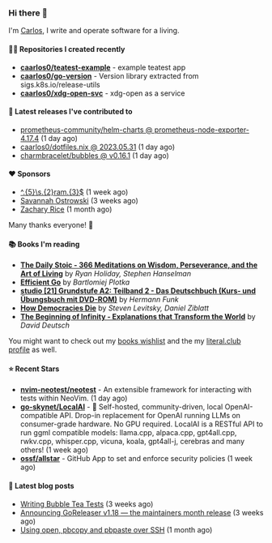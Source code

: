 ### Hi there 👋

I'm [Carlos](https://caarlos0.dev), I write and operate software for a living.

#### 👨‍💻 Repositories I created recently
- **[caarlos0/teatest-example](https://github.com/caarlos0/teatest-example)** - example teatest app
- **[caarlos0/go-version](https://github.com/caarlos0/go-version)** - Version library extracted from sigs.k8s.io/release-utils
- **[caarlos0/xdg-open-svc](https://github.com/caarlos0/xdg-open-svc)** - xdg-open as a service

#### 🚀 Latest releases I've contributed to


- [prometheus-community/helm-charts @ prometheus-node-exporter-4.17.4](https://github.com/prometheus-community/helm-charts/releases/tag/prometheus-node-exporter-4.17.4) (1 day ago)
- [caarlos0/dotfiles.nix @ 2023.05.31](https://github.com/caarlos0/dotfiles.nix/releases/tag/2023.05.31) (1 day ago)
- [charmbracelet/bubbles @ v0.16.1](https://github.com/charmbracelet/bubbles/releases/tag/v0.16.1) (1 day ago)

#### ❤️ Sponsors
- [^.{5}\s.{2}ram.{3}$](https://github.com/umatare5) (1 week ago)
- [Savannah Ostrowski](https://github.com/savannahostrowski) (3 weeks ago)
- [Zachary Rice](https://github.com/zricethezav) (1 month ago)

Many thanks everyone! 🙏

#### 📚 Books I'm reading
- **[The Daily Stoic - 366 Meditations on Wisdom, Perseverance, and the Art of Living](https://literal.club/caarlos0/book/the-daily-stoic-lbfbd)** by _Ryan Holiday, Stephen Hanselman_
- **[Efficient Go](https://literal.club/caarlos0/book/bartlomiej-plotka-efficient-go-h2xgm)** by _Bartlomiej Plotka_
- **[studio [21] Grundstufe A2: Teilband 2 - Das Deutschbuch (Kurs- und Übungsbuch mit DVD-ROM)](https://literal.club/caarlos0/book/hermann-funk-studio-21-grundstufe-a2-teilband-2-das-deutschbuch-kurs-und-ubungsbuch-mit-dvd-rom-9zuoy)** by _Hermann Funk_
- **[How Democracies Die](https://literal.club/caarlos0/book/how-democracies-die-5395k)** by _Steven Levitsky, Daniel Ziblatt_
- **[The Beginning of Infinity - Explanations that Transform the World](https://literal.club/caarlos0/book/david-deutsch-the-beginning-of-infinity-ph286)** by _David Deutsch_

You might want to check out my [books
wishlist](https://www.amazon.com.br/hz/wishlist/ls/EB8P7VS717SV) and the my
[literal.club profile](https://literal.club/caarlos0) as well.

#### ⭐ Recent Stars
- **[nvim-neotest/neotest](https://github.com/nvim-neotest/neotest)** - An extensible framework for interacting with tests within NeoVim. (1 day ago)
- **[go-skynet/LocalAI](https://github.com/go-skynet/LocalAI)** - :robot: Self-hosted, community-driven, local OpenAI-compatible API. Drop-in replacement for OpenAI running LLMs on consumer-grade hardware. No GPU required. LocalAI is a RESTful API to run ggml compatible models: llama.cpp, alpaca.cpp, gpt4all.cpp, rwkv.cpp, whisper.cpp, vicuna, koala, gpt4all-j, cerebras and many others! (1 week ago)
- **[ossf/allstar](https://github.com/ossf/allstar)** - GitHub App to set and enforce security policies (1 week ago)

#### 📄 Latest blog posts
- [Writing Bubble Tea Tests](https://carlosbecker.com/posts/teatest/) (3 weeks ago)
- [Announcing GoReleaser v1.18 — the maintainers month release](https://carlosbecker.com/posts/goreleaser-v1.18/) (3 weeks ago)
- [Using open, pbcopy and pbpaste over SSH](https://carlosbecker.com/posts/pbcopy-pbpaste-open-ssh/) (1 month ago)
